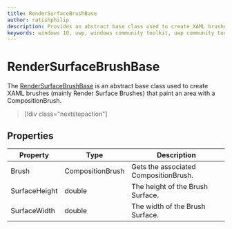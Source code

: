 ```yaml
---
title: RenderSurfaceBrushBase
author: ratishphilip
description: Provides an abstract base class used to create XAML brushes that paint an area with a CompositionBrush.
keywords: windows 10, uwp, windows community toolkit, uwp community toolkit, uwp toolkit, brush, Win2D, composition
---
```


# RenderSurfaceBrushBase

The [RenderSurfaceBrushBase](/dotnet/api/microsoft.toolkit.uwp.ui.media.rendersurfacebrushbase) is an abstract base class used to create XAML brushes (mainly Render Surface Brushes) that paint an area with a CompositionBrush.

> [!div class="nextstepaction"]

## Properties

| Property      | Type             | Description                           |
| ------------- | ---------------- | ------------------------------------- |
| Brush         | CompositionBrush | Gets the associated CompositionBrush. |
| SurfaceHeight | double           | The height of the Brush Surface.      |
| SurfaceWidth  | double           | The width of the Brush Surface.       |
